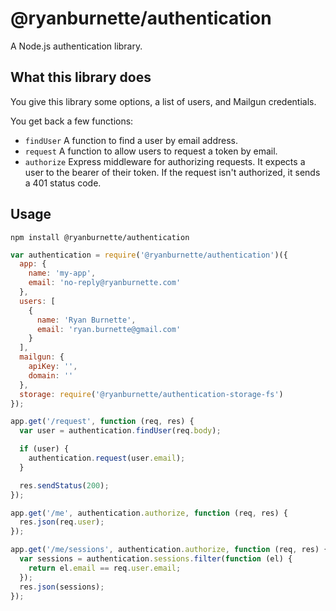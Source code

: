 # @ryanburnette/authentication

A Node.js authentication library.

## What this library does

You give this library some options, a list of users, and Mailgun credentials.

You get back a few functions:

- `findUser` A function to find a user by email address.
- `request` A function to allow users to request a token by email.
- `authorize` Express middleware for authorizing requests. It expects a user to
  the bearer of their token. If the request isn't authorized, it sends a 401
  status code.

## Usage

```
npm install @ryanburnette/authentication
```

```js
var authentication = require('@ryanburnette/authentication')({
  app: {
    name: 'my-app',
    email: 'no-reply@ryanburnette.com'
  },
  users: [
    {
      name: 'Ryan Burnette',
      email: 'ryan.burnette@gmail.com'
    }
  ],
  mailgun: {
    apiKey: '',
    domain: ''
  },
  storage: require('@ryanburnette/authentication-storage-fs')
});

app.get('/request', function (req, res) {
  var user = authentication.findUser(req.body);

  if (user) {
    authentication.request(user.email);
  }

  res.sendStatus(200);
});

app.get('/me', authentication.authorize, function (req, res) {
  res.json(req.user);
});

app.get('/me/sessions', authentication.authorize, function (req, res) {
  var sessions = authentication.sessions.filter(function (el) {
    return el.email == req.user.email;
  });
  res.json(sessions);
});
```
